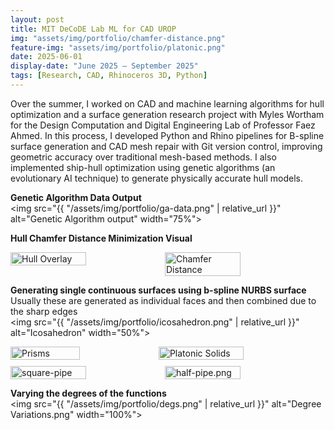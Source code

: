 ```yaml
---
layout: post
title: MIT DeCoDE Lab ML for CAD UROP
img: "assets/img/portfolio/chamfer-distance.png"
feature-img: "assets/img/portfolio/platonic.png" 
date: 2025-06-01
display-date: "June 2025 – September 2025"
tags: [Research, CAD, Rhinoceros 3D, Python]
---
```

Over the summer, I worked on CAD and machine learning algorithms for hull optimization and a surface generation research project with Myles Wortham for the Design Computation and Digital Engineering Lab of Professor Faez Ahmed. In this process, I developed Python and Rhino pipelines for B-spline surface generation and CAD mesh repair with Git version control, improving geometric accuracy over traditional mesh-based methods. I also implemented ship-hull optimization using genetic algorithms (an evolutionary AI technique) to generate physically accurate hull models.

**Genetic Algorithm Data Output**  
<img src="{{ "/assets/img/portfolio/ga-data.png" | relative_url }}" alt="Genetic Algorithm output" width="75%">

**Hull Chamfer Distance Minimization Visual**  
<div style="display: flex; margin-bottom: 10px;">
    <img src="{{ "/assets/img/portfolio/hull-overlay.png" | relative_url }}" alt="Hull Overlay" style="width: 49%;">
    <img src="{{ "/assets/img/portfolio/chamfer-distance.png" | relative_url }}" alt="Chamfer Distance" style="width: 49%;">
</div>

**Generating single continuous surfaces using b-spline NURBS surface**
Usually these are generated as individual faces and then combined due to the sharp edges  
<img src="{{ "/assets/img/portfolio/icosahedron.png" | relative_url }}" alt="Icosahedron" width="50%">
<div style="display: flex; margin-bottom: 10px;">
    <img src="{{ "/assets/img/portfolio/prisms.png" | relative_url }}" alt="Prisms" style="width: 47%;">
    <img src="{{ "/assets/img/portfolio/platonic.png" | relative_url }}" alt="Platonic Solids" style="width: 52%;">
</div>

<div style="display: flex; margin-bottom: 10px;">
    <img src="{{ "/assets/img/portfolio/square-pipe.png" | relative_url }}" alt="square-pipe" style="width: 49%;">
    <img src="{{ "/assets/img/portfolio/half-pipe.png" | relative_url }}" alt="half-pipe.png" style="width: 49%;">
</div>

**Varying the degrees of the functions**  
<img src="{{ "/assets/img/portfolio/degs.png" | relative_url }}" alt="Degree Variations.png" width="100%">
